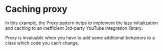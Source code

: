 # Caching proxy
  In this example, the Proxy pattern helps to implement the lazy initialization and caching to an inefficient 3rd-party YouTube integration library.

  Proxy is invaluable when you have to add some additional behaviors to a class which code you can’t change.